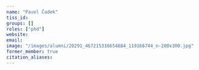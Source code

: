 ```yaml
---
name: "Pavel Čadek"
tiss_id: 
groups: []
roles: ["phd"]
website:
email:
image: "/images/alumni/20291_467215316654884_119166744_n-200x300.jpg"
former_member: true
citation_aliases:
---
```


<!--
Your custom content goes here.
-->